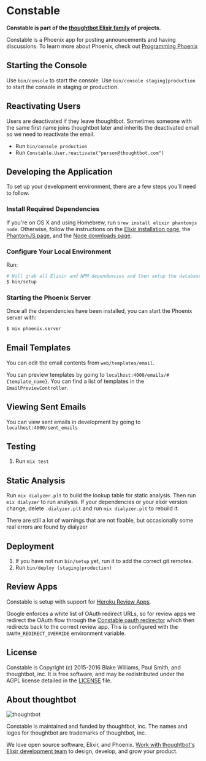 # Constable

**Constable is part of the [thoughtbot Elixir family][elixir-phoenix] of projects.**

Constable is a Phoenix app for posting announcements and having discussions.
To learn more about Phoenix, check out [Programming Phoenix](https://pragprog.com/book/phoenix/programming-phoenix)

## Starting the Console

Use `bin/console` to start the console. Use `bin/console staging|production` to
start the console in staging or production.

## Reactivating Users

Users are deactivated if they leave thoughtbot. Sometimes someone with the same
first name joins thoughtbot later and inherits the deactivated email so we need
to reactivate the email.

* Run `bin/console production`
* Run `Constable.User.reactivate("person@thoughtbot.com")`

## Developing the Application

To set up your development environment, there are a few steps you'll need to
follow.

### Install Required Dependencies

If you're on OS X and using Homebrew, run `brew install elixir phantomjs node`.
Otherwise, follow the instructions on the [Elixir installation page], the
[PhantomJS page], and the [Node downloads page].

[Elixir installation page]: http://elixir-lang.org/install.html
[PhantomJS page]: http://phantomjs.org/download.html
[node downloads page]: https://nodejs.org/en/download/

### Configure Your Local Environment

Run:

  ```sh
  # Will grab all Elixir and NPM dependencies and then setup the database
  $ bin/setup
  ```

### Starting the Phoenix Server

Once all the dependencies have been installed, you can start the Phoenix
server with:

  ```sh
  $ mix phoenix.server
  ```

## Email Templates

You can edit the email contents from `web/templates/email`.

You can preview templates by going to `localhost:4000/emails/#{template_name}`.
You can find a list of templates in the `EmailPreviewController`.

## Viewing Sent Emails

You can view sent emails in development by going to `localhost:4000/sent_emails`

## Testing

1. Run `mix test`

## Static Analysis

Run `mix dialyzer.plt` to build the lookup table for static analysis. Then run
`mix dialyzer` to run analysis. If your dependencies or your elixir version
change, delete `.dialyzer.plt` and run `mix dialyzer.plt` to rebuild it.

There are still a lot of warnings that are not fixable, but occasionally some
real errors are found by dialyzer

## Deployment

1. If you have not run `bin/setup` yet, run it to add the correct git remotes.
2. Run `bin/deploy (staging|production)`

## Review Apps

Constable is setup with support for [Heroku Review Apps].

Google enforces a white list of OAuth redirect URLs, so for review apps we
redirect the OAuth flow through the [Constable oauth redirector] which then
redirects back to the correct review app. This is configured with the
`OAUTH_REDIRECT_OVERRIDE` environment variable.

[Heroku Review Apps]: https://devcenter.heroku.com/articles/github-integration-review-apps
[Constable oauth redirector]: https://github.com/thoughtbot/constable-oauth-redirector

## License

Constable is Copyright (c) 2015-2016 Blake Williams, Paul Smith, and thoughtbot,
inc. It is free software, and may be redistributed under the AGPL license
detailed in the [LICENSE] file.

[LICENSE]: /LICENSE

## About thoughtbot

![thoughtbot](http://presskit.thoughtbot.com/images/thoughtbot-logo-for-readmes.svg)

Constable is maintained and funded by thoughtbot, inc.
The names and logos for thoughtbot are trademarks of thoughtbot, inc.

We love open source software, Elixir, and Phoenix. [Work with thoughtbot's
Elixir development team][elixir-phoenix] to design, develop, and grow your
product.

[elixir-phoenix]: https://thoughtbot.com/services/elixir-phoenix?utm_source=github
